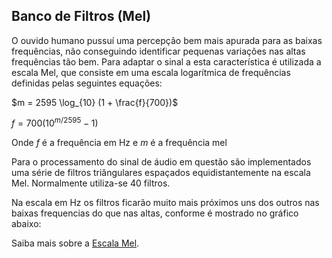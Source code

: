 ## Banco de Filtros (Mel)

O ouvido humano pussuí uma percepção bem mais apurada para as baixas frequências, não conseguindo identificar pequenas variações nas altas frequências tão bem. Para adaptar o sinal a esta característica é utilizada a escala Mel, que consiste em uma escala logarítmica de frequências definidas pelas seguintes equações:

$m = 2595 \log_{10} (1 + \frac{f}{700})$

$f = 700 (10^{m/2595} - 1)$

Onde $f$ é a frequência em Hz e $m$ é a frequência mel

Para o processamento do sinal de áudio em questão são implementados uma série de filtros triângulares espaçados equidistantemente na escala Mel. Normalmente utiliza-se 40 filtros.

Na escala em Hz os filtros ficarão muito mais próximos uns dos outros nas baixas frequencias do que nas altas, conforme é mostrado no gráfico abaixo:

Saiba mais sobre a [Escala Mel](https://en.wikipedia.org/wiki/Mel_scale).